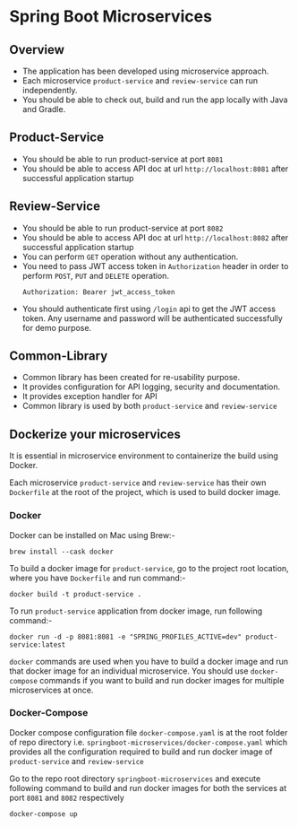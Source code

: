 # Spring Boot Microservices

## Overview
* The application has been developed using microservice approach. 
* Each microservice `product-service` and `review-service` can run independently.
* You should be able to check out, build and run the app locally with Java and Gradle.

## Product-Service
* You should be able to run product-service at port `8081`
* You should be able to access API doc at url `http://localhost:8081` after successful application startup

## Review-Service
* You should be able to run product-service at port `8082`
* You should be able to access API doc at url `http://localhost:8082` after successful application startup
* You can perform `GET` operation without any authentication.
* You need to pass JWT access token in `Authorization` header in order to perform `POST`, `PUT` and `DELETE` operation.
  ```
  Authorization: Bearer jwt_access_token
  ```
* You should authenticate first using `/login` api to get the JWT access token. Any username and password will be authenticated successfully for demo purpose.

## Common-Library
* Common library has been created for re-usability purpose.
* It provides configuration for API logging, security and documentation.
* It provides exception handler for API
* Common library is used by both `product-service` and `review-service`


## Dockerize your microservices
It is essential in microservice environment to containerize the build using Docker.

Each microservice `product-service` and `review-service` has their own `Dockerfile` at the root of the project, which is used to build docker image.

### Docker

Docker can be installed on Mac using Brew:-
```
brew install --cask docker
```

To build a docker image for `product-service`, go to the project root location, where you have `Dockerfile` and run command:-
```
docker build -t product-service .
```

To run `product-service` application from docker image, run following command:-
```
docker run -d -p 8081:8081 -e "SPRING_PROFILES_ACTIVE=dev" product-service:latest
```

`docker` commands are used when you have to build a docker image and run that docker image for an individual microservice. You should use `docker-compose` commands if you want to build and run docker images for multiple microservices at once.

### Docker-Compose
Docker compose configuration file `docker-compose.yaml` is at the root folder of repo directory i.e. `springboot-microservices/docker-compose.yaml` which provides all the configuration required to build and run docker image of `product-service` and `review-service`

Go to the repo root directory `springboot-microservices` and execute following command to build and run docker images for both the services at port `8081` and `8082` respectively

```
docker-compose up
```
